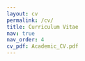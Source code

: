 ```yaml
---
layout: cv
permalink: /cv/
title: Curriculum Vitae
nav: true
nav_order: 4
cv_pdf: Academic_CV.pdf
---
```

